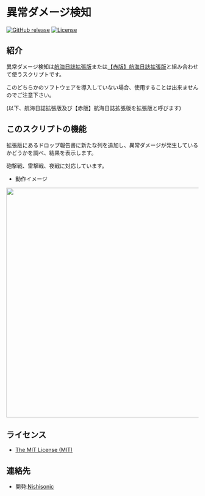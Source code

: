 # 異常ダメージ検知

[![GitHub release](https://img.shields.io/github/release/Nishisonic/UnexpectedDamage.svg)](https://github.com/Nishisonic/UnexpectedDamage/releases/latest)
[![License](https://img.shields.io/npm/l/express.svg)](https://github.com/Nishisonic/UnexpectedDamage/blob/master/LICENSE)

## 紹介

異常ダメージ検知は[航海日誌拡張版](http://nekopanda.blog.jp/)または[【赤版】航海日誌拡張版](https://github.com/noratako5/logbook)と組み合わせて使うスクリプトです。

このどちらかのソフトウェアを導入していない場合、使用することは出来ませんのでご注意下さい。

(以下、航海日誌拡張版及び【赤版】航海日誌拡張版を拡張版と呼びます)

## このスクリプトの機能

拡張版にあるドロップ報告書に新たな列を追加し、異常ダメージが発生しているかどうかを調べ、結果を表示します。

砲撃戦、雷撃戦、夜戦に対応しています。

* 動作イメージ

<img src="https://i.imgur.com/2j3RMxO.png" width="600px">

## ライセンス

* [The MIT License (MIT)](https://github.com/Nishisonic/UnexpectedDamage/blob/master/LICENSE)

## 連絡先

* 開発:[Nishisonic](https://twitter.com/Nishisonic)
